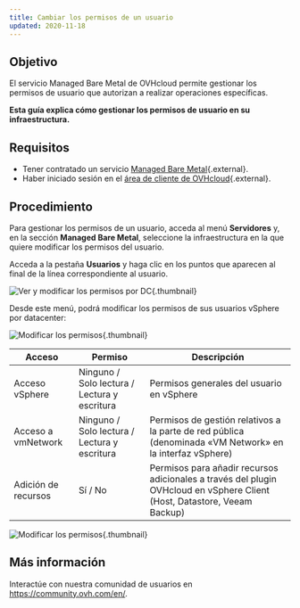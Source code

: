 ```yaml
---
title: Cambiar los permisos de un usuario
updated: 2020-11-18
---
```


## Objetivo

El servicio Managed Bare Metal de OVHcloud permite gestionar los permisos de usuario que autorizan a realizar operaciones específicas.

**Esta guía explica cómo gestionar los permisos de usuario en su infraestructura.**

## Requisitos

* Tener contratado un servicio [Managed Bare Metal](https://www.ovhcloud.com/es/managed-bare-metal/){.external}.
* Haber iniciado sesión en el [área de cliente de OVHcloud](/links/manager){.external}.

## Procedimiento

Para gestionar los permisos de un usuario, acceda al menú **Servidores** y, en la sección **Managed Bare Metal**, seleccione la infraestructura en la que quiere modificar los permisos del usuario.

Acceda a la pestaña **Usuarios** y haga clic en los puntos que aparecen al final de la línea correspondiente al usuario.

![Ver y modificar los permisos por DC](images/user_rights_1.png){.thumbnail}

Desde este menú, podrá modificar los permisos de sus usuarios vSphere por datacenter:

![Modificar los permisos](images/user_rights_2.png){.thumbnail}

| Acceso  | Permiso | Descripción |
|---|---|---|
| Acceso vSphere | Ninguno / Solo lectura / Lectura y escritura | Permisos generales del usuario en vSphere |
| Acceso a vmNetwork | Ninguno / Solo lectura / Lectura y escritura | Permisos de gestión relativos a la parte de red pública (denominada «VM Network» en la interfaz vSphere) |
| Adición de recursos | Sí / No | Permisos para añadir recursos adicionales a través del plugin OVHcloud en vSphere Client (Host, Datastore, Veeam Backup) |

![Modificar los permisos](images/user_rights_3.png){.thumbnail}

## Más información

Interactúe con nuestra comunidad de usuarios en <https://community.ovh.com/en/>.
